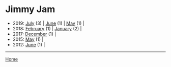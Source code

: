 # Jimmy Jam

  * 2019: 
      [July](./jimmy-jam-2019-07.md) (3) | 
      [June](./jimmy-jam-2019-06.md) (1) | 
      [May](./jimmy-jam-2019-05.md) (1) | 
  * 2018: 
      [February](./jimmy-jam-2018-02.md) (1) | 
      [January](./jimmy-jam-2018-01.md) (2) | 
  * 2017: 
      [December](./jimmy-jam-2017-12.md) (1) | 
  * 2015: 
      [May](./jimmy-jam-2015-05.md) (1) | 
  * 2012: 
      [June](./jimmy-jam-2012-06.md) (1) | 

----

[Home](../)
